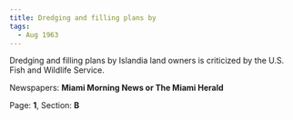 ```yaml
---  
title: Dredging and filling plans by  
tags:  
  - Aug 1963  
---  
```

  
Dredging and filling plans by Islandia land owners is criticized by the U.S. Fish and Wildlife Service.  
  
Newspapers: **Miami Morning News or The Miami Herald**  
  
Page: **1**, Section: **B** 

